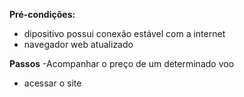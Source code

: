 **Pré-condições:**
- dipositivo possui conexão estável com a internet
- navegador web atualizado

**Passos**
-Acompanhar o preço de um determinado voo

- acessar o site 
